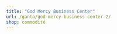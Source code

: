 ```yaml
---
title: "God Mercy Business Center"
url: /ganta/god-mercy-business-center-2/
shop: commodité
---
```

